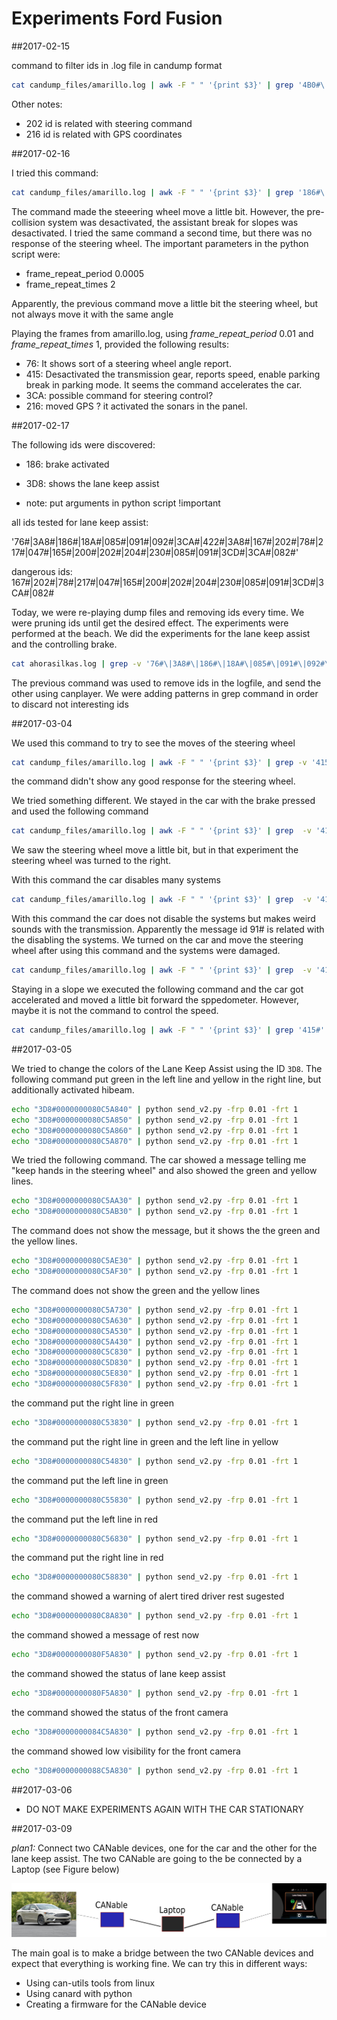 # Experiments Ford Fusion

##2017-02-15

command to filter ids in .log file in candump format

```sh
cat candump_files/amarillo.log | awk -F " " '{print $3}' | grep '4B0#\|202#' | python send_v2.py
```

Other notes:
* 202 id is related with steering command
* 216 id is related with GPS coordinates


##2017-02-16

I tried this command:

```sh
cat candump_files/amarillo.log | awk -F " " '{print $3}' | grep '186#\|18A#\|085#\|091#\|092#\|3CA#\|422#\|3A8#\|167#\|202#' | python send_v2.py
```

The command made the steeering wheel move a little bit. However, the pre-collision system was desactivated, the assistant break for slopes was desactivated. I tried the same command a second time, but there was no response of the steering wheel. The important parameters in the python script were:

* frame_repeat_period 0.0005
* frame_repeat_times 2

Apparently, the previous command move a little bit the steering wheel, but not always move it with the same angle 

Playing the frames from amarillo.log, using *frame_repeat_period* 0.01 and *frame_repeat_times* 1, provided the following results:

* 76: It shows sort of a steering wheel angle report.
* 415: Desactivated the transmission gear, reports speed, enable parking break in parking mode. It seems the command accelerates the car.
* 3CA: possible command for steering control?
* 216: moved GPS ? it activated the sonars in the panel.

##2017-02-17

The following ids were discovered:
* 186: brake activated
* 3D8: shows the lane keep assist

* note: put arguments in python script !important

all ids tested for lane keep assist:

'76#\|3A8#\|186#\|18A#\|085#\|091#\|092#\|3CA#\|422#\|3A8#\|167#\|202#\|78#\|217#\|047#\|165#\|200#\|202#\|204#\|230#\|085#\|091#\|3CD#\|3CA#\|082#'

dangerous ids: 167#\|202#\|78#\|217#\|047#\|165#\|200#\|202#\|204#\|230#\|085#\|091#\|3CD#\|3CA#\|082#

Today, we were re-playing dump files and removing ids every time. We were pruning ids until get the desired effect. The experiments were performed at the beach. We did the experiments for the lane keep assist and the controlling brake. 

```sh
cat ahorasilkas.log | grep -v '76#\|3A8#\|186#\|18A#\|085#\|091#\|092#\|3CA#\|422#\|3A8#\|167#\|202#\|415#\|78#\|217#\|047#\|165#\|200#\|202#\|204#\|230#\|085#\|091#\|3CD#\|3CA#' | canplayer -g 20
```

The previous command was used to remove ids in the logfile, and send the other using canplayer. We were adding patterns in grep command in order to discard not interesting ids

##2017-03-04

We used this command to try to see the moves of the steering wheel

```sh
cat candump_files/amarillo.log | awk -F " " '{print $3}' | grep -v '415#\|091#' | python send_v2.py -frp 0.0005 -frt 1
```
the command didn't show any good response for the steering wheel.

We tried something different. We stayed in the car with the brake pressed  and used the following command

```sh
cat candump_files/amarillo.log | awk -F " " '{print $3}' | grep  -v '415#' | python send_v2.py -frp 0.0004 -frt 1
```
We saw the steering wheel move a little bit, but in that experiment the steering wheel was turned to the right.

With this command the car disables many systems
```sh
cat candump_files/amarillo.log | awk -F " " '{print $3}' | grep  -v '415#\|077#' | python send_v2.py -frp 0.0005 -frt 1
```

With this command the car does not disable the systems but makes weird sounds with the transmission. Apparently the message id 91# is related with the disabling the systems. We turned on the car and move the steering wheel after using this command and the systems were damaged.

```sh
cat candump_files/amarillo.log | awk -F " " '{print $3}' | grep  -v '415#\|077#\|091#' | python send_v2.py -frp 0.0005 -frt 1
```

Staying in a slope we executed the following command and the car got accelerated and moved a little bit forward the sppedometer. However, maybe it is not the command to control the speed.

```sh
cat candump_files/amarillo.log | awk -F " " '{print $3}' | grep '415#' | python send_v2.py -frp 0.01 -frt 1
```

##2017-03-05

We tried to change the colors of the Lane Keep Assist using the ID `3D8`. The following command put green in the left line and yellow in the right line, but additionally activated hibeam.

```sh
echo "3D8#0000000080C5A840" | python send_v2.py -frp 0.01 -frt 1
echo "3D8#0000000080C5A850" | python send_v2.py -frp 0.01 -frt 1
echo "3D8#0000000080C5A860" | python send_v2.py -frp 0.01 -frt 1
echo "3D8#0000000080C5A870" | python send_v2.py -frp 0.01 -frt 1
```

We tried the following command. The car showed a message telling me "keep hands in the steering wheel" and also showed the green and yellow lines.

```sh
echo "3D8#0000000080C5AA30" | python send_v2.py -frp 0.01 -frt 1
echo "3D8#0000000080C5AB30" | python send_v2.py -frp 0.01 -frt 1
```
The command does not show the message, but it shows the the green and the yellow lines.

```sh
echo "3D8#0000000080C5AE30" | python send_v2.py -frp 0.01 -frt 1
echo "3D8#0000000080C5AF30" | python send_v2.py -frp 0.01 -frt 1
```

The command does not show the green and the yellow lines
```sh
echo "3D8#0000000080C5A730" | python send_v2.py -frp 0.01 -frt 1
echo "3D8#0000000080C5A630" | python send_v2.py -frp 0.01 -frt 1
echo "3D8#0000000080C5A530" | python send_v2.py -frp 0.01 -frt 1
echo "3D8#0000000080C5A430" | python send_v2.py -frp 0.01 -frt 1
echo "3D8#0000000080C5C830" | python send_v2.py -frp 0.01 -frt 1
echo "3D8#0000000080C5D830" | python send_v2.py -frp 0.01 -frt 1
echo "3D8#0000000080C5E830" | python send_v2.py -frp 0.01 -frt 1
echo "3D8#0000000080C5F830" | python send_v2.py -frp 0.01 -frt 1
```

the command put the right line in green
```sh
echo "3D8#0000000080C53830" | python send_v2.py -frp 0.01 -frt 1
```

the command put the right line in green and the left line in yellow
```sh
echo "3D8#0000000080C54830" | python send_v2.py -frp 0.01 -frt 1
```

the command put the left line in green
```sh
echo "3D8#0000000080C55830" | python send_v2.py -frp 0.01 -frt 1
```

the command put the left line in red
```sh
echo "3D8#0000000080C56830" | python send_v2.py -frp 0.01 -frt 1
```

the command put the right line in red
```sh
echo "3D8#0000000080C58830" | python send_v2.py -frp 0.01 -frt 1
```

the command showed a warning of alert tired driver rest sugested
```sh
echo "3D8#0000000080C8A830" | python send_v2.py -frp 0.01 -frt 1
```

the command showed a message of rest now
```sh
echo "3D8#0000000080F5A830" | python send_v2.py -frp 0.01 -frt 1
```

the command showed the status of lane keep assist
```sh
echo "3D8#0000000080F5A830" | python send_v2.py -frp 0.01 -frt 1
```

the command showed the status of the front camera
```sh
echo "3D8#0000000084C5A830" | python send_v2.py -frp 0.01 -frt 1
```

the command showed low visibility for the front camera
```sh
echo "3D8#0000000088C5A830" | python send_v2.py -frp 0.01 -frt 1
```
##2017-03-06

* DO NOT MAKE EXPERIMENTS AGAIN WITH THE CAR STATIONARY 

##2017-03-09

*plan1:* Connect two CANable devices, one for the car and the other for the lane keep assist. The two CANable are going to the be connected by a Laptop (see Figure below)

![Alt Text](./images/plan1.png)

The main goal is to make a bridge between the two CANable devices and expect that everything is working fine. We can try this in different ways:

* Using can-utils tools from linux
* Using canard with python 
* Creating a firmware for the CANable device
